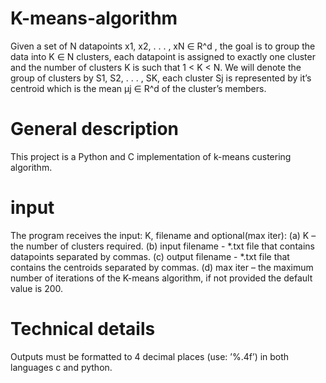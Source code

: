 # K-means-algorithm
Given a set of N datapoints x1, x2, . . . , xN ∈ R^d , the goal is to group the data into K ∈ N clusters, each datapoint is assigned to exactly one cluster and the number of clusters K is such that 1 &lt; K &lt; N. We will denote the group of clusters by S1, S2, . . . , SK, each cluster Sj is represented by it’s centroid which is the mean µj ∈ R^d of the cluster’s members.
# General description
This project is a Python and C implementation of k-means custering algorithm.
# input
The program receives the input: K, filename and optional(max iter):
(a) K – the number of clusters required.
(b) input filename - *.txt file that contains datapoints separated by commas.
(c) output filename - *.txt file that contains the centroids separated by commas.
(d) max iter – the maximum number of iterations of the K-means algorithm, if not provided the default value is 200.
# Technical details
Outputs must be formatted to 4 decimal places (use: ’%.4f’) in both languages c and python.

